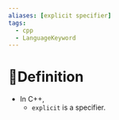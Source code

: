 ```yaml
---
aliases: [explicit specifier]
tags:
  - cpp
  - LanguageKeyword
---
```

# 📝Definition
- In C++,
    - `explicit` is a specifier.
    